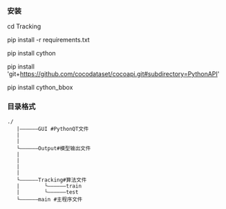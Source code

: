 ### 安装

cd Tracking

pip install -r requirements.txt

pip install cython

pip install 'git+https://github.com/cocodataset/cocoapi.git#subdirectory=PythonAPI'

pip install cython_bbox

### 目录格式

```
./
   |——————GUI #PythonQT文件
   |
   |
   └——————Output#模型输出文件
   |
   |
   |
   |
   └——————Tracking#算法文件
   |        └——————train
   |        └——————test
   └——————main #主程序文件
```
